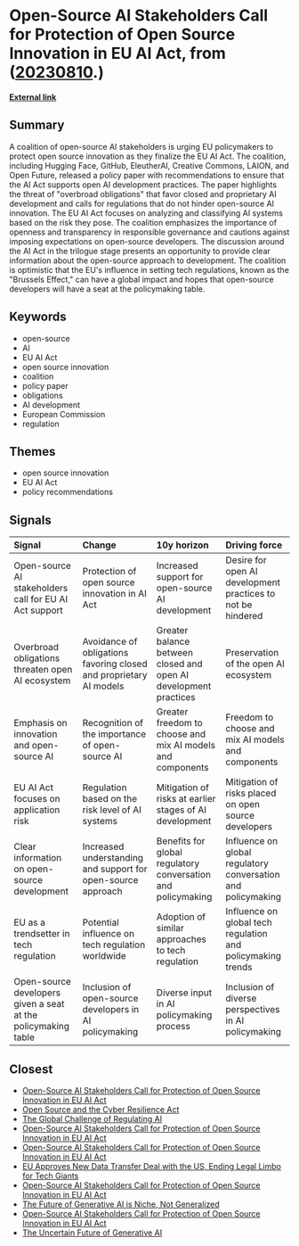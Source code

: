 # __Open-Source AI Stakeholders Call for Protection of Open Source Innovation in EU AI Act__, from ([20230810](https://kghosh.substack.com/p/20230810).)

__[External link](https://venturebeat.com/ai/hugging-face-github-and-more-unite-to-defend-open-source-in-eu-ai-legislation/)__



## Summary

A coalition of open-source AI stakeholders is urging EU policymakers to protect open source innovation as they finalize the EU AI Act. The coalition, including Hugging Face, GitHub, EleutherAI, Creative Commons, LAION, and Open Future, released a policy paper with recommendations to ensure that the AI Act supports open AI development practices. The paper highlights the threat of "overbroad obligations" that favor closed and proprietary AI development and calls for regulations that do not hinder open-source AI innovation. The EU AI Act focuses on analyzing and classifying AI systems based on the risk they pose. The coalition emphasizes the importance of openness and transparency in responsible governance and cautions against imposing expectations on open-source developers. The discussion around the AI Act in the trilogue stage presents an opportunity to provide clear information about the open-source approach to development. The coalition is optimistic that the EU's influence in setting tech regulations, known as the "Brussels Effect," can have a global impact and hopes that open-source developers will have a seat at the policymaking table.

## Keywords

* open-source
* AI
* EU AI Act
* open source innovation
* coalition
* policy paper
* obligations
* AI development
* European Commission
* regulation

## Themes

* open source innovation
* EU AI Act
* policy recommendations

## Signals

| Signal                                                        | Change                                                             | 10y horizon                                                      | Driving force                                                |
|:--------------------------------------------------------------|:-------------------------------------------------------------------|:-----------------------------------------------------------------|:-------------------------------------------------------------|
| Open-source AI stakeholders call for EU AI Act support        | Protection of open source innovation in AI Act                     | Increased support for open-source AI development                 | Desire for open AI development practices to not be hindered  |
| Overbroad obligations threaten open AI ecosystem              | Avoidance of obligations favoring closed and proprietary AI models | Greater balance between closed and open AI development practices | Preservation of the open AI ecosystem                        |
| Emphasis on innovation and open-source AI                     | Recognition of the importance of open-source AI                    | Greater freedom to choose and mix AI models and components       | Freedom to choose and mix AI models and components           |
| EU AI Act focuses on application risk                         | Regulation based on the risk level of AI systems                   | Mitigation of risks at earlier stages of AI development          | Mitigation of risks placed on open source developers         |
| Clear information on open-source development                  | Increased understanding and support for open-source approach       | Benefits for global regulatory conversation and policymaking     | Influence on global regulatory conversation and policymaking |
| EU as a trendsetter in tech regulation                        | Potential influence on tech regulation worldwide                   | Adoption of similar approaches to tech regulation                | Influence on global tech regulation and policymaking trends  |
| Open-source developers given a seat at the policymaking table | Inclusion of open-source developers in AI policymaking             | Diverse input in AI policymaking process                         | Inclusion of diverse perspectives in AI policymaking         |

## Closest

* [Open-Source AI Stakeholders Call for Protection of Open Source Innovation in EU AI Act](11bd695b887aa09dca79341f91ce6b82)
* [Open Source and the Cyber Resilience Act](2e15bb8c640aadb6d9022cf48f446954)
* [The Global Challenge of Regulating AI](c3301a7146d6814214205c4b43376f17)
* [Open-Source AI Stakeholders Call for Protection of Open Source Innovation in EU AI Act](11bd695b887aa09dca79341f91ce6b82)
* [Open-Source AI Stakeholders Call for Protection of Open Source Innovation in EU AI Act](11bd695b887aa09dca79341f91ce6b82)
* [EU Approves New Data Transfer Deal with the US, Ending Legal Limbo for Tech Giants](bef6f36725097d0c16289eca2eb18df4)
* [Open-Source AI Stakeholders Call for Protection of Open Source Innovation in EU AI Act](11bd695b887aa09dca79341f91ce6b82)
* [The Future of Generative AI is Niche, Not Generalized](8dd10f0dc4f44fa3a381c7f37fbcb8fc)
* [Open-Source AI Stakeholders Call for Protection of Open Source Innovation in EU AI Act](11bd695b887aa09dca79341f91ce6b82)
* [The Uncertain Future of Generative AI](f35afe43c2e3b465b8ed4b00023cb0ac)
